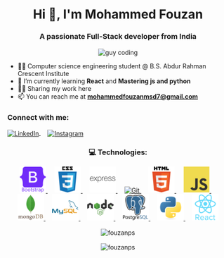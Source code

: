 <h1 align="center">Hi 👋, I'm Mohammed Fouzan</h1>
<h3 align="center">A passionate Full-Stack developer from India</h3>
<div align="center"><img align="center" alt="guy coding" height="240" src="https://miro.medium.com/v2/resize:fit:1400/format:webp/1*aniyNTcHORbvDiLGUzJSsQ.gif"/></div>

<p align="left"> </p>

- 👨‍🎓 Computer science engineering student @ B.S. Abdur Rahman Crescent Institute<br>
- 🌱 I’m currently learning **React** and **Mastering js and python**<br>
- 👨‍💻 Sharing my work here <br>
- 📫 You can reach me at **mohammedfouzanmsd7@gmail.com**<br>

<h3 align="left">Connect with me:</h3>
<p align="left">
  <a href="https://www.linkedin.com/in/mohammed-fouzanps/" target="blank">
    <img align="center" height="30" width="40" src="https://raw.githubusercontent.com/rahuldkjain/github-profile-readme-generator/master/src/images/icons/Social/linked-in-alt.svg" alt="LinkedIn" />
  </a>&nbsp;&nbsp;&nbsp;
  <a href="https://www.instagram.com/fouzanop/" target="blank">
    <img align="center" height="30" width="40" src="https://raw.githubusercontent.com/rahuldkjain/github-profile-readme-generator/master/src/images/icons/Social/instagram.svg" alt="Instagram" />
  </a>
</p>

<h3 align="center">💻 Technologies:</h3>
<p align="center">
  <a href="https://getbootstrap.com" target="_blank" rel="noreferrer">
    <img src="https://raw.githubusercontent.com/devicons/devicon/master/icons/bootstrap/bootstrap-plain-wordmark.svg" alt="Bootstrap" width="60" height="60"/>
  </a>&nbsp;&nbsp;&nbsp;
  <a href="https://www.w3schools.com/css/" target="_blank" rel="noreferrer">
    <img src="https://raw.githubusercontent.com/devicons/devicon/master/icons/css3/css3-original-wordmark.svg" alt="CSS3" width="60" height="60"/>
  </a>&nbsp;&nbsp;&nbsp;
  <a href="https://expressjs.com" target="_blank" rel="noreferrer">
    <img src="https://raw.githubusercontent.com/devicons/devicon/master/icons/express/express-original-wordmark.svg" alt="Express" width="60" height="60"/>
  </a>&nbsp;&nbsp;&nbsp;
  <a href="https://git-scm.com/" target="_blank" rel="noreferrer">
    <img src="https://www.vectorlogo.zone/logos/git-scm/git-scm-icon.svg" alt="Git" width="60" height="60"/>
  </a>&nbsp;&nbsp;&nbsp;
  <a href="https://www.w3.org/html/" target="_blank" rel="noreferrer">
    <img src="https://raw.githubusercontent.com/devicons/devicon/master/icons/html5/html5-original-wordmark.svg" alt="HTML5" width="60" height="60"/>
  </a>&nbsp;&nbsp;&nbsp;
  <a href="https://developer.mozilla.org/en-US/docs/Web/JavaScript" target="_blank" rel="noreferrer">
    <img src="https://raw.githubusercontent.com/devicons/devicon/master/icons/javascript/javascript-original.svg" alt="JavaScript" width="60" height="60"/>
  </a>&nbsp;&nbsp;&nbsp;
  <a href="https://www.mongodb.com/" target="_blank" rel="noreferrer">
    <img src="https://raw.githubusercontent.com/devicons/devicon/master/icons/mongodb/mongodb-original-wordmark.svg" alt="MongoDB" width="60" height="60"/>
  </a>&nbsp;&nbsp;&nbsp;
  <a href="https://www.mysql.com/" target="_blank" rel="noreferrer">
    <img src="https://raw.githubusercontent.com/devicons/devicon/master/icons/mysql/mysql-original-wordmark.svg" alt="MySQL" width="60" height="60"/>
  </a>&nbsp;&nbsp;&nbsp;
  <a href="https://nodejs.org" target="_blank" rel="noreferrer">
    <img src="https://raw.githubusercontent.com/devicons/devicon/master/icons/nodejs/nodejs-original-wordmark.svg" alt="Node.js" width="60" height="60"/>
  </a>&nbsp;&nbsp;&nbsp;
  <a href="https://www.postgresql.org" target="_blank" rel="noreferrer">
    <img src="https://raw.githubusercontent.com/devicons/devicon/master/icons/postgresql/postgresql-original-wordmark.svg" alt="PostgreSQL" width="60" height="60"/>
  </a>&nbsp;&nbsp;&nbsp;
  <a href="https://www.python.org" target="_blank" rel="noreferrer">
    <img src="https://raw.githubusercontent.com/devicons/devicon/master/icons/python/python-original.svg" alt="Python" width="60" height="60"/>
  </a>&nbsp;&nbsp;&nbsp;
  <a href="https://reactjs.org/" target="_blank" rel="noreferrer">
    <img src="https://raw.githubusercontent.com/devicons/devicon/master/icons/react/react-original-wordmark.svg" alt="React" width="60" height="60"/>
  </a>
</p>

<p align="center">
  <img align="center" height="200" src="https://github-readme-stats.vercel.app/api?username=fouzanps&show_icons=true&locale=en" alt="fouzanps" />
</p>

<p align="center">
  <img align="center" height="200" src="https://github-readme-streak-stats.herokuapp.com/?user=fouzanps&" alt="fouzanps" />
</p>

